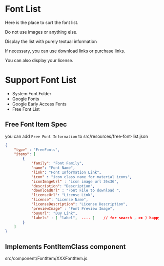 # Font List 

Here is the place to sort the font list.

Do not use images or anything else.

Display the list with purely textual information

If necessary, you can use download links or purchase links.

You can also display your license.


# Support Font List 

* System Font Folder 
* Google Fonts 
* Google Early Access Fonts 
* Free Font List 

## Free Font Item Spec 

you can add  `Free Font Information`  to  src/resources/free-font-list.json 

```json 
{
    "type" : "FreeFonts",
    "items": [
        {
            "family": "Font Family",
            "name": "Font Name",
            "link": "Font Information Link",
            "icon" : "icon class name for material icons",
            "iconImageUrl" : "icon image url 36x36",
            "description": "Description",
            "downloadUrl" : "Font File to download ",
            "licenseUrl": "License Link",
            "license": "License Name",
            "licenseDescription": "License Description",
            "previewImage" : "Font Preview Image",            
            "buyUrl": "Buy Link",
            "labels" : [ "label",  .... ]    // for search , ex ) happy, smile, handwriting, etc ... 
        }
    ]
}

```

## Implements FontItemClass component

src/component/FontItem/XXXFontItem.js 

